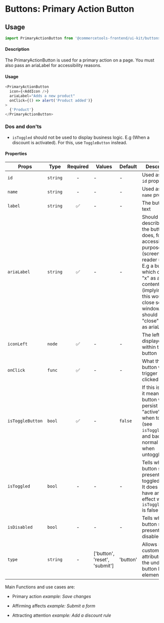 # Buttons: Primary Action Button

## Usage

```js
import PrimaryActionButton from '@commercetools-frontend/ui-kit/buttons/primary-action-button';
```

#### Description

The PrimaryActionButton is used for a primary action on a page. You must also pass an
ariaLabel for accessibility reasons.

#### Usage

```js
<PrimaryActionButton
  icon={<AddIcon />}
  ariaLabel="Adds a new product"
  onClick={() => alert('Product added')}
>
  {'Product'}
</PrimaryActionButton>
```

### Dos and don'ts

- `isToggled` should not be used to display business logic. E.g (When a discount is activated). For this, use `ToggleButton` instead.

#### Properties

| Props            | Type     | Required | Values                        | Default  | Description                                                                                                                                                                                                                  |
| ---------------- | -------- | :------: | ----------------------------- | -------- | ---------------------------------------------------------------------------------------------------------------------------------------------------------------------------------------------------------------------------- |
| `id`             | `string` |    -     | -                             | -        | Used as HTML `id` property                                                                                                                                                                                                   |
| `name`           | `string` |    -     | -                             | -        | Used as HTML `name` property                                                                                                                                                                                                 |
| `label`          | `string` |    ✅    | -                             | -        | The button text                                                                                                                                                                                                              |
| `ariaLabel`      | `string` |    ✅    | -                             | -        | Should describe what the button does, for accessibility purposes (screen-reader users). E.g a button which contains "x" as a content (implying that this would close some window), should have a "close" string as ariaLabel |
| `iconLeft`       | `node`   |    ✅    | -                             | -        | The left icon displayed within the button                                                                                                                                                                                    |
| `onClick`        | `func`   |    ✅    | -                             | -        | What the button will trigger when clicked                                                                                                                                                                                    |
| `isToggleButton` | `bool`   |    ✅    | -                             | `false`  | If this is active, it means the button will persist in an "active" state when toggled (see `isToggled`), and back to normal state when untoggled                                                                             |
| `isToggled`      | `bool`   |    -     | -                             | -        | Tells when the button should present a toggled state. It does not have any effect when `isToggleButton` is false                                                                                                             |
| `isDisabled`     | `bool`   |    -     | -                             | -        | Tells when the button should present a disabled state                                                                                                                                                                        |
| `type`           | `string` |    -     | ['button', 'reset', 'submit'] | 'button' | Allows setting custom attributes on the underlying button html element                                                                                                                                                       |

Main Functions and use cases are:

- Primary action _example: Save changes_

- Affirming affects _example: Submit a form_

- Attracting attention _example: Add a discount rule_
